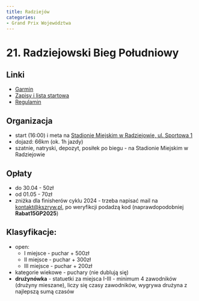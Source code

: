 ```yaml
---
title: Radziejów
categories:
- Grand Prix Województwa
---
```


# 21. Radziejowski Bieg Południowy

## Linki
* [Garmin](https://connect.garmin.com/modern/event/adc935c9-8564-46e4-90a0-3794356c344b)
* [Zapisy i lista startowa](https://foxter-sport.pl/xxi-radziejowski-bieg-poludniowy-%25E2%2580%2593-10-km-)
* [Regulamin](https://kszryw.pl/bieg-poludniowy-10km/)

## Organizacja
* start (16:00) i meta na [Stadionie Miejskim w Radziejowie, ul. Sportowa 1](https://maps.app.goo.gl/UYsCXxPj1rRKZ4Bd8)
* dojazd: 66km (ok. 1h jazdy)
* szatnie, natryski, depozyt, posiłek po biegu - na Stadionie Miejskim w Radziejowie

## Opłaty
* do 30.04 - 50zł
* od 01.05 - 70zł
* zniżka dla finisherów cyklu 2024 - trzeba napisać mail na kontakt@kszryw.pl, po weryfikcji podadzą kod (naprawdopodobniej **Rabat15GP2025**)

## Klasyfikacje:
* open:
    * I miejsce - puchar + 500zł
    * II miejsce - puchar + 300zł
    * III miejsce - puchar + 200zł
* kategorie wiekowe - puchary (nie dublują się)
* **drużynówka** - statuetki za miejsca I-III - minimum 4 zawodników (drużyny mieszane), liczy się czasy zawodników, wygrywa drużyna z najlepszą sumą czasów
